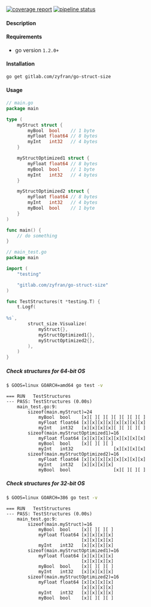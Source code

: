 [![coverage report](https://gitlab.com/zyfran/go-struct-size/badges/master/coverage.svg)](https://gitlab.com/zyfran/go-struct-size/commits/master)
[![pipeline status](https://gitlab.com/zyfran/go-struct-size/badges/master/pipeline.svg)](https://gitlab.com/zyfran/go-struct-size/commits/master)

#### Description

#### Requirements
- go version `1.2.0+`

#### Installation
```bash
go get gitlab.com/zyfran/go-struct-size
```

#### Usage
```go
// main.go
package main

type (
	myStruct struct {
		myBool  bool    // 1 byte
		myFloat float64 // 8 bytes
		myInt   int32   // 4 bytes
	}

	myStructOptimized1 struct {
		myFloat float64 // 8 bytes
		myBool  bool    // 1 byte
		myInt   int32   // 4 bytes
	}

	myStructOptimized2 struct {
		myFloat float64 // 8 bytes
		myInt   int32   // 4 bytes
		myBool  bool    // 1 byte
	}
)

func main() {
	// do something
}
```

```go
// main_test.go
package main

import (
	"testing"

	"gitlab.com/zyfran/go-struct-size"
)

func TestStructures(t *testing.T) {
	t.Logf(
		`
%s`,
		struct_size.Visualize(
			myStruct{},
			myStructOptimized1{},
			myStructOptimized2{},
		),
	)
}
```

##### Check structures for 64-bit OS
```bash
$ GOOS=linux GOARCH=amd64 go test -v
```
```text
=== RUN   TestStructures
--- PASS: TestStructures (0.00s)
    main_test.go:9:
        sizeof(main.myStruct)=24
            myBool  bool    [x][ ][ ][ ][ ][ ][ ][ ]
            myFloat float64 [x][x][x][x][x][x][x][x]
            myInt   int32   [x][x][x][x][ ][ ][ ][ ]
        sizeof(main.myStructOptimized1)=16
            myFloat float64 [x][x][x][x][x][x][x][x]
            myBool  bool    [x][ ][ ][ ]
            myInt   int32               [x][x][x][x]
        sizeof(main.myStructOptimized2)=16
            myFloat float64 [x][x][x][x][x][x][x][x]
            myInt   int32   [x][x][x][x]
            myBool  bool                [x][ ][ ][ ]
```
##### Check structures for 32-bit OS
```bash
$ GOOS=linux GOARCH=386 go test -v
```
```text
=== RUN   TestStructures
--- PASS: TestStructures (0.00s)
    main_test.go:9:
        sizeof(main.myStruct)=16
            myBool  bool    [x][ ][ ][ ]
            myFloat float64 [x][x][x][x]
                            [x][x][x][x]
            myInt   int32   [x][x][x][x]
        sizeof(main.myStructOptimized1)=16
            myFloat float64 [x][x][x][x]
                            [x][x][x][x]
            myBool  bool    [x][ ][ ][ ]
            myInt   int32   [x][x][x][x]
        sizeof(main.myStructOptimized2)=16
            myFloat float64 [x][x][x][x]
                            [x][x][x][x]
            myInt   int32   [x][x][x][x]
            myBool  bool    [x][ ][ ][ ]
```
